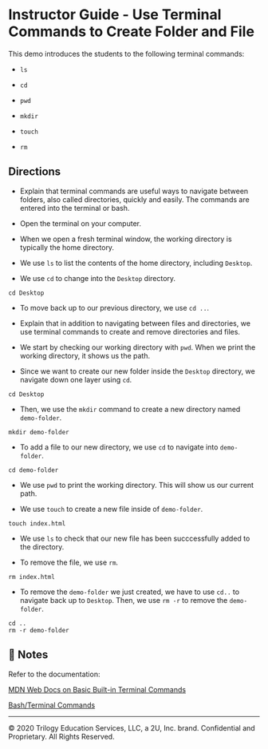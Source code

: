 # Instructor Guide - Use Terminal Commands to Create Folder and File

This demo introduces the students to the following terminal commands:

* `ls`

* `cd` 

* `pwd`

* `mkdir` 

* `touch`

* `rm`

## Directions

* Explain that terminal commands are useful ways to navigate between folders, also called directories, quickly and easily. The commands are entered into the terminal or bash. 

* Open the terminal on your computer.

* When we open a fresh terminal window, the working directory is typically the home directory. 

* We use `ls` to list the contents of the home directory, including `Desktop`. 

* We use `cd` to change into the `Desktop` directory. 

```
cd Desktop
```

* To move back up to our previous directory, we use `cd ..`. 

* Explain that in addition to navigating between files and directories, we use terminal commands to create and remove directories and files. 

* We start by checking our working directory with `pwd`. When we print the working directory, it shows us the path.

* Since we want to create our new folder inside the `Desktop` directory, we navigate down one layer using `cd`.

```
cd Desktop
```

* Then, we use the `mkdir` command to create a new directory named `demo-folder`.

```
mkdir demo-folder
```

* To add a file to our new directory, we use `cd` to navigate into `demo-folder`.

```
cd demo-folder
```

* We use `pwd` to print the working directory. This will show us our current path. 

* We use `touch` to create a new file inside of `demo-folder`.

```
touch index.html
```

* We use `ls` to check that our new file has been succcessfully added to the directory.

* To remove the file, we use `rm`.

```
rm index.html
```

* To remove the `demo-folder` we just created, we have to use `cd..` to navigate back up to `Desktop`. Then, we use `rm -r` to remove the `demo-folder`. 

```
cd ..
rm -r demo-folder
```

## 📝 Notes

Refer to the documentation: 

[MDN Web Docs on Basic Built-in Terminal Commands](https://developer.mozilla.org/en-US/docs/Learn/Tools_and_testing/Understanding_client-side_tools/Command_line#Basic_built-in_terminal_commands)

[Bash/Terminal Commands](bash-terminal-commands-cheatsheet.md)

---
 © 2020 Trilogy Education Services, LLC, a 2U, Inc. brand. Confidential and Proprietary. All Rights Reserved.
